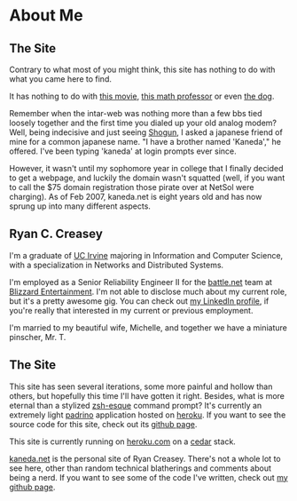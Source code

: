 # About Me

## The Site

Contrary to what most of you might think, this site has nothing to do with what you came here to find.

It has nothing to do with [this movie](http://www.imdb.com/title/tt0094625/), [this math professor](http://math.uci.edu/~mkaneda/) or even [the dog](http://kaneda.com).

Remember when the intar-web was nothing more than a few bbs tied loosely together and the first time you dialed up your old analog modem? Well, being indecisive and just seeing [Shogun](http://www.imdb.com/title/tt0080274/), I asked a japanese friend of mine for a common japanese name. "I have a brother named 'Kaneda'," he offered. I've been typing 'kaneda' at login prompts ever since.

However, it wasn't until my sophomore year in college that I finally decided to get a webpage, and luckily the domain wasn't squatted (well, if you want to call the $75 domain registration those pirate over at NetSol were charging). As of Feb 2007, kaneda.net is eight years old and has now sprung up into many different aspects.

## Ryan C. Creasey

I'm a graduate of [UC Irvine](http://www.uci.edu) majoring in Information and Computer Science, with a specialization in Networks and Distributed Systems.

I'm employed as a Senior Reliability Engineer II for the [battle.net](http://battle.net) team at [Blizzard Entertainment](http://blizzard.com). I'm not able to disclose much about my current role, but it's a pretty awesome gig.  You can check out [my LinkedIn profile](http://www.linkedin.com/in/ryancreasey), if you're really that interested in my current or previous employment.

I'm married to my beautiful wife, Michelle, and together we have a miniature pinscher, Mr. T.

## The Site

This site has seen several iterations, some more painful and hollow than others, but hopefully this time I'll have gotten it right. Besides, what is more eternal than a stylized [zsh-esque](https://github.com/robbyrussell/oh-my-zsh) command prompt?  It's currently an extremely light [padrino](http://www.padrinorb.com/) application hosted on [heroku](http://heroku.com).  If you want to see the source code for this site, check out its [github page](https://github.com/rcreasey/kaneda.net).

This site is currently running on [heroku.com](http://heroku.com) on a [cedar](https://devcenter.heroku.com/articles/cedar) stack.

[kaneda.net](http://kaneda.net) is the personal site of Ryan Creasey. There's not a whole lot to see here, other than random technical blatherings and comments about being a nerd.  If you want to see some of the code I've written, check out [my github page](https://github.com/rcreasey).